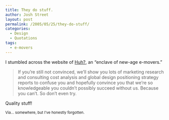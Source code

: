 ```yaml
---
title: They do stuff.
author: Josh Street
layout: post
permalink: /2005/05/25/they-do-stuff/
categories:
  - Design
  - Quotations
tags:
  - e-movers
---
```

I stumbled across the website of [Huh?][1], an &#8220;enclave of new-age e-movers.&#8221;

<blockquote cite="http://www.huhcorp.com/strategies.htm">
  <p>
    If you&#8217;re still not convinced, we&#8217;ll show you lots of marketing research and consulting cost analysis and global design positioning strategy reports to confuse you and hopefully convince you that we&#8217;re so knowledgeable you couldn&#8217;t possibly succeed without us. Because you can&#8217;t. So don&#8217;t even try.
  </p>
</blockquote>

Quality stuff!

<small>Via&#8230; somewhere, but I&#8217;ve honestly forgotten.</small>

 [1]: http://www.huhcorp.com/